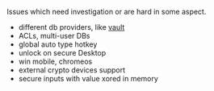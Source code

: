 Issues which need investigation or are hard in some aspect.

- different db providers, like [vault](http://vaultproject.io)
- ACLs, multi-user DBs
- global auto type hotkey
- unlock on secure Desktop
- win mobile, chromeos
- external crypto devices support
- secure inputs with value xored in memory